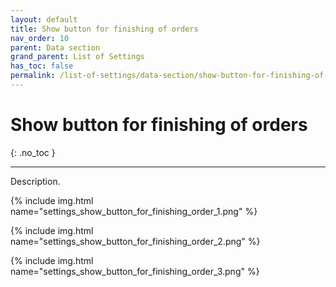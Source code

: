 ```yaml
---
layout: default
title: Show button for finishing of orders
nav_order: 10
parent: Data section
grand_parent: List of Settings
has_toc: false
permalink: /list-of-settings/data-section/show-button-for-finishing-of-orders
---
```


# Show button for finishing of orders
{: .no_toc }

---

Description.

{% include img.html name="settings_show_button_for_finishing_order_1.png" %}

{% include img.html name="settings_show_button_for_finishing_order_2.png" %}

{% include img.html name="settings_show_button_for_finishing_order_3.png" %}
